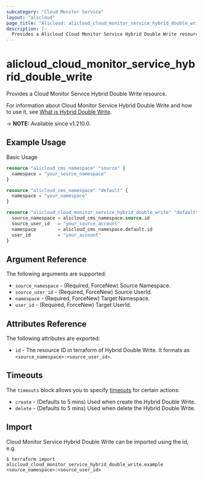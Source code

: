```yaml
---
subcategory: "Cloud Monitor Service"
layout: "alicloud"
page_title: "Alicloud: alicloud_cloud_monitor_service_hybrid_double_write"
description: |-
  Provides a Alicloud Cloud Monitor Service Hybrid Double Write resource.
---
```


# alicloud_cloud_monitor_service_hybrid_double_write

Provides a Cloud Monitor Service Hybrid Double Write resource. 

For information about Cloud Monitor Service Hybrid Double Write and how to use it, see [What is Hybrid Double Write](https://next.api.alibabacloud.com/document/Cms/2018-03-08/CreateHybridDoubleWrite).

-> **NOTE:** Available since v1.210.0.

## Example Usage

Basic Usage

```terraform
resource "alicloud_cms_namespace" "source" {
  namespace = "your_source_namespace"
}

resource "alicloud_cms_namespace" "default" {
  namespace = "your_namespace"
}

resource "alicloud_cloud_monitor_service_hybrid_double_write" "default" {
  source_namespace = alicloud_cms_namespace.source.id
  source_user_id   = "your_source_account"
  namespace        = alicloud_cms_namespace.default.id
  user_id          = "your_account"
}
```

## Argument Reference

The following arguments are supported:

* `source_namespace` - (Required, ForceNew) Source Namespace.
* `source_user_id` - (Required, ForceNew) Source UserId.
* `namespace` - (Required, ForceNew) Target Namespace.
* `user_id` - (Required, ForceNew) Target UserId.

## Attributes Reference

The following attributes are exported:

* `id` - The resource ID in terraform of Hybrid Double Write. It formats as `<source_namespace>:<source_user_id>`.

## Timeouts

The `timeouts` block allows you to specify [timeouts](https://www.terraform.io/docs/configuration-0-11/resources.html#timeouts) for certain actions:

* `create` - (Defaults to 5 mins) Used when create the Hybrid Double Write.
* `delete` - (Defaults to 5 mins) Used when delete the Hybrid Double Write.

## Import

Cloud Monitor Service Hybrid Double Write can be imported using the id, e.g.

```shell
$ terraform import alicloud_cloud_monitor_service_hybrid_double_write.example <source_namespace>:<source_user_id>
```
